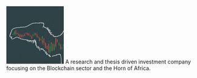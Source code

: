 <img src="nclogo.jpeg" width=30% height=30%>
A research and thesis driven investment company focusing on the Blockchain sector and the Horn of Africa.
